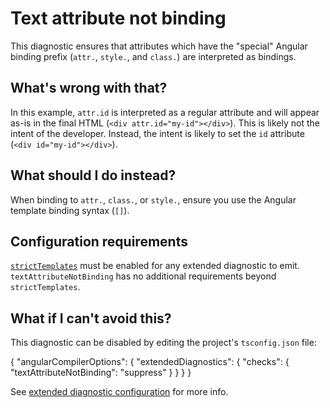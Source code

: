 # Text attribute not binding

This diagnostic ensures that attributes which have the "special" Angular binding prefix (`attr.`, `style.`, and
`class.`) are interpreted as bindings.

<docs-code language="html">

<div attr.id="my-id"></div>

</docs-code>

## What's wrong with that?

In this example, `attr.id` is interpreted as a regular attribute and will appear
as-is in the final HTML (`<div attr.id="my-id"></div>`). This is likely not the intent of the developer.
Instead, the intent is likely to set the `id` attribute (`<div id="my-id"></div>`).

## What should I do instead?

When binding to `attr.`, `class.`, or `style.`, ensure you use the Angular template binding syntax (`[]`).

<docs-code language="html">

<div [attr.id]="my-id"></div>
<div [style.color]="red"></div>
<div [class.large]="true"></div>

</docs-code>

## Configuration requirements

[`strictTemplates`](tools/cli/template-typecheck#strict-mode) must be enabled for any extended diagnostic to emit.
`textAttributeNotBinding` has no additional requirements beyond `strictTemplates`.

## What if I can't avoid this?

This diagnostic can be disabled by editing the project's `tsconfig.json` file:

<docs-code language="json">

{
  "angularCompilerOptions": {
    "extendedDiagnostics": {
      "checks": {
        "textAttributeNotBinding": "suppress"
      }
    }
  }
}

</docs-code>

See [extended diagnostic configuration](extended-diagnostics#configuration) for more info.
